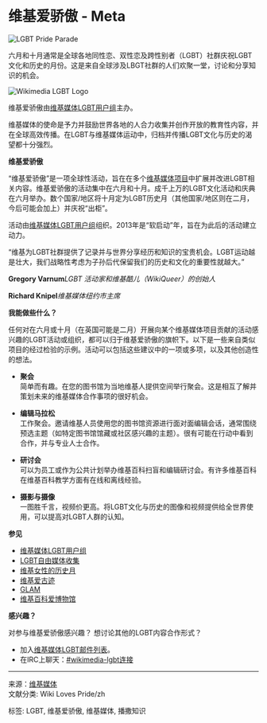 # 维基爱骄傲 - Meta

![LGBT Pride Parade](//upload.wikimedia.org/wikipedia/commons/thumb/8/86/ParadaLGBT-cropped.jpg/1100px-ParadaLGBT-cropped.jpg)

六月和十月通常是全球各地同性恋、双性恋及跨性别者（LGBT）社群庆祝LGBT文化和历史的月份。这是来自全球涉及LBGT社群的人们欢聚一堂，讨论和分享知识的机会。

![Wikimedia LGBT Logo](//upload.wikimedia.org/wikipedia/commons/thumb/0/0c/Wikimedia_LGBT%2B_logo_-_without_text.svg/220px-Wikimedia_LGBT%2B_logo_-_without_text.svg.png)

维基爱骄傲由[维基媒体LGBT用户组](/wiki/Special:MyLanguage/Wikimedia_LGBT "Special:MyLanguage/Wikimedia LGBT")主办。

维基媒体的使命是予力并鼓励世界各地的人合力收集并创作开放的教育性内容，并在全球高效传播。在LGBT与维基媒体运动中，归档并传播LGBT文化与历史的渴望都十分强烈。

**维基爱骄傲**

“维基爱骄傲”是一项全球性活动，旨在在多个[维基媒体项目](/wiki/Wikimedia_projects "Wikimedia projects")中扩展并改进LGBT相关内容。维基爱骄傲的活动集中在六月和十月。成千上万的LGBT文化活动和庆典在六月举办。数个国家/地区将十月定为LGBT历史月（其他国家/地区则在二月，今后可能会加上）并庆祝“出柜”。

活动由[维基媒体LGBT用户组](/wiki/Special:MyLanguage/Wikimedia_LGBT/Portal "Special:MyLanguage/Wikimedia LGBT/Portal")组织。2013年是“软启动”年，旨在为此后的活动建立动力。

“维基为LGBT社群提供了记录并与世界分享经历和知识的宝贵机会。LGBT运动越是壮大，我们战略性考虑为子孙后代保留我们的历史和文化的重要性就越大。”

**Gregory Varnum**_LGBT 活动家和维基酷儿（WikiQueer）的创始人_

**Richard Knipel**_维基媒体纽约市主席_

**我能做些什么？**

任何对在六月或十月（在英国可能是二月）开展向某个维基媒体项目贡献的活动感兴趣的LGBT活动或组织，都可以归于维基爱骄傲的旗帜下。以下是一些来自类似项目的经过检验的示例。活动可以包括这些建议中的一项或多项，以及其他创造性的想法。

- **聚会**  
  简单而有趣。在您的图书馆为当地维基人提供空间举行聚会。这是相互了解并策划未来的维基媒体合作事项的很好机会。

- **编辑马拉松**  
  工作聚会。邀请维基人员使用您的图书馆资源进行面对面编辑会话，通常围绕预选主题（如特定图书馆馆藏或社区感兴趣的主题）。很有可能在行动中看到合作，并与专业人士合作。

- **研讨会**  
  可以为员工或作为公共计划举办维基百科扫盲和编辑研讨会。有许多维基百科在维基百科教学方面有在线和离线经验。

- **摄影与摄像**  
  一图胜千言，视频价更高。将LGBT文化与历史的图像和视频提供给全世界使用，可以提高对LGBT人群的认知。

**参见**

-   [维基媒体LGBT用户组](/wiki/Special:MyLanguage/Wikimedia_LGBT "Special:MyLanguage/Wikimedia LGBT")
-   [LGBT自由媒体收集](https://commons.wikimedia.org/wiki/Commons:LGBT_Free_Media_Collective "c:Commons:LGBT Free Media Collective")
-   [维基女性的历史月](https://en.wikipedia.org/wiki/Wikipedia:WikiWomen%27s_History_Month "w:Wikipedia:WikiWomen's History Month")
-   [维基爱古迹](https://commons.wikimedia.org/wiki/Commons:Wiki_Loves_Monuments "c:Commons:Wiki Loves Monuments")
-   [GLAM](/wiki/Special:MyLanguage/GLAM "Special:MyLanguage/GLAM")
-   [维基百科爱博物馆](https://outreach.wikimedia.org/wiki/Wikipedia_Loves_Libraries "outreach:Wikipedia Loves Libraries")

**感兴趣？**

对参与维基爱骄傲感兴趣？ 想讨论其他的LGBT内容合作形式？

-   加入[维基媒体LGBT邮件列表](https://lists.wikimedia.org/mailman/listinfo/lgbt)。
-   在IRC上聊天：[#wikimedia-lgbt](irc://irc.libera.chat/wikimedia-lgbt "irc:wikimedia-lgbt")[连接](https://web.libera.chat/?channel=#wikimedia-lgbt)

---

来源：[维基媒体](https://meta.wikimedia.org/w/index.php?title=Wiki_Loves_Pride/zh&oldid=27385390)  
文献分类: Wiki Loves Pride/zh

标签: LGBT, 维基爱骄傲, 维基媒体, 播撒知识